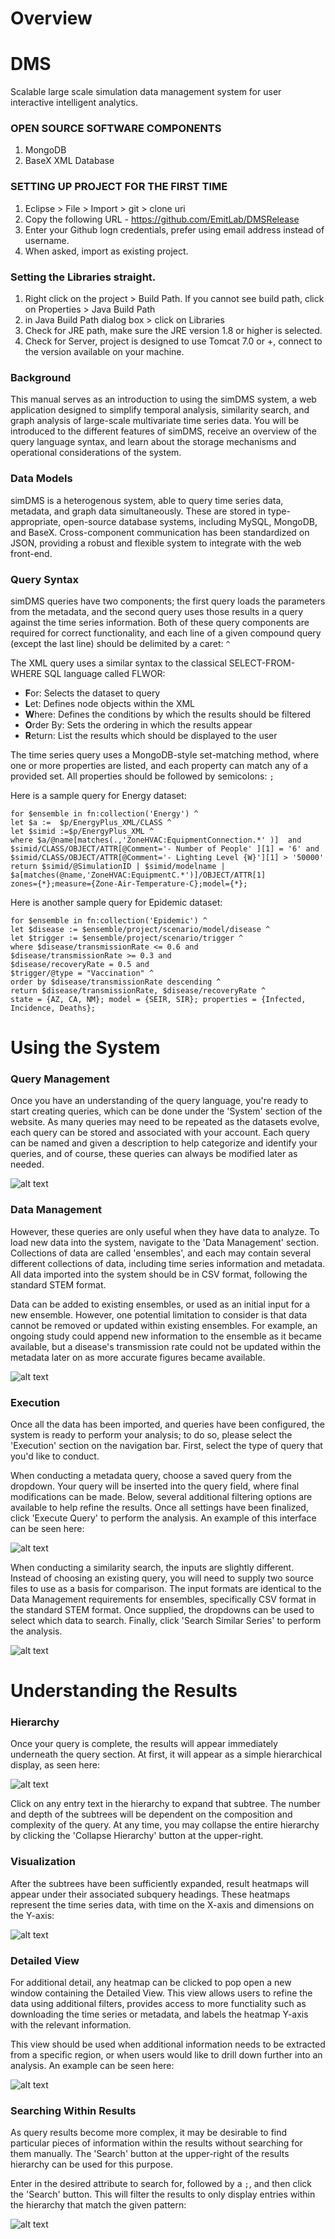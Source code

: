 # Overview

# DMS
Scalable large scale simulation data management system for user interactive intelligent analytics.

### OPEN SOURCE SOFTWARE COMPONENTS

1. MongoDB
2. BaseX XML Database

### SETTING UP PROJECT FOR THE FIRST TIME

1. Eclipse > File > Import > git > clone uri
2. Copy the following URL - https://github.com/EmitLab/DMSRelease
3. Enter your Github logn credentials, prefer using email address instead of username.
4. When asked, import as existing project.

### Setting the Libraries straight.

1. Right click on the project > Build Path. If you cannot see build path, click on Properties > Java Build Path
2. in Java Build Path dialog box > click on Libraries
3. Check for JRE path, make sure the JRE version 1.8 or higher is selected.
4. Check for Server, project is designed to use Tomcat 7.0 or +, connect to the version available on your machine.
### Background

This manual serves as an introduction to using the simDMS system, a web application designed to simplify temporal analysis, similarity search, and graph analysis of large-scale multivariate time series data. You will be introduced to the different features of simDMS, receive an overview of the query language syntax, and learn about the storage mechanisms and operational considerations of the system.

### Data Models

simDMS is a heterogenous system, able to query time series data, metadata, and graph data simultaneously. These are stored in type-appropriate, open-source database systems, including MySQL, MongoDB, and BaseX. Cross-component communication has been standardized on JSON, providing a robust and flexible system to integrate with the web front-end.

### Query Syntax

simDMS queries have two components; the first query loads the parameters from the metadata, and the second query uses those results in a query against the time series information. Both of these query components are required for correct functionality, and each line of a given compound query (except the last line) should be delimited by a caret: `^`

The XML query uses a similar syntax to the classical SELECT-FROM-WHERE SQL language called FLWOR:

*   **F**or: Selects the dataset to query
*   **L**et: Defines node objects within the XML
*   **W**here: Defines the conditions by which the results should be filtered
*   **O**rder By: Sets the ordering in which the results appear
*   **R**eturn: List the results which should be displayed to the user

The time series query uses a MongoDB-style set-matching method, where one or more properties are listed, and each property can match any of a provided set. All properties should be followed by semicolons: `;`

Here is a sample query for Energy dataset:

    for $ensemble in fn:collection('Energy') ^
    let $a :=  $p/EnergyPlus_XML/CLASS ^
    let $simid :=$p/EnergyPlus_XML ^
    where $a/@name[matches(.,'ZoneHVAC:EquipmentConnection.*' )]  and 
    $simid/CLASS/OBJECT/ATTR[@Comment='- Number of People' ][1] = '6' and
    $simid/CLASS/OBJECT/ATTR[@Comment='- Lighting Level {W}'][1] > '50000'
    return $simid/@SimulationID | $simid/modelname |  
    $a[matches(@name,'ZoneHVAC:EquipmentC.*')]/OBJECT/ATTR[1]
    zones={*};measure={Zone-Air-Temperature-C};model={*};
    
Here is another sample query for Epidemic dataset:

    for $ensemble in fn:collection('Epidemic') ^
    let $disease := $ensemble/project/scenario/model/disease ^
    let $trigger := $ensemble/project/scenario/trigger ^
    where $disease/transmissionRate <= 0.6 and
    $disease/transmissionRate >= 0.3 and
    $disease/recoveryRate = 0.5 and
    $trigger/@type = "Vaccination" ^
    order by $disease/transmissionRate descending ^
    return $disease/transmissionRate, $disease/recoveryRate ^
    state = {AZ, CA, NM}; model = {SEIR, SIR}; properties = {Infected, Incidence, Deaths};
# Using the System

### Query Management

Once you have an understanding of the query language, you're ready to start creating queries, which can be done under the 'System' section of the website. As many queries may need to be repeated as the datasets evolve, each query can be stored and associated with your account. Each query can be named and given a description to help categorize and identify your queries, and of course, these queries can always be modified later as needed.

![alt text][energyQuery-mgmt]

### Data Management

However, these queries are only useful when they have data to analyze. To load new data into the system, navigate to the 'Data Management' section. Collections of data are called 'ensembles', and each may contain several different collections of data, including time series information and metadata. All data imported into the system should be in CSV format, following the standard STEM format.

Data can be added to existing ensembles, or used as an initial input for a new ensemble. However, one potential limitation to consider is that data cannot be removed or updated within existing ensembles. For example, an ongoing study could append new information to the ensemble as it became available, but a disease's transmission rate could not be updated within the metadata later on as more accurate figures became available.

![alt text][epidemicData-mgmt]

### Execution

Once all the data has been imported, and queries have been configured, the system is ready to perform your analysis; to do so, please select the 'Execution' section on the navigation bar. First, select the type of query that you'd like to conduct.

When conducting a metadata query, choose a saved query from the dropdown. Your query will be inserted into the query field, where final modifications can be made. Below, several additional filtering options are available to help refine the results. Once all settings have been finalized, click 'Execute Query' to perform the analysis. An example of this interface can be seen here:

![alt text][epidemicQuery]

When conducting a similarity search, the inputs are slightly different. Instead of choosing an existing query, you will need to supply two source files to use as a basis for comparison. The input formats are identical to the Data Management requirements for ensembles, specifically CSV format in the standard STEM format. Once supplied, the dropdowns can be used to select which data to search. Finally, click 'Search Similar Series' to perform the analysis.

![alt text][epidemicSimilarity]

# Understanding the Results

### Hierarchy

Once your query is complete, the results will appear immediately underneath the query section. At first, it will appear as a simple hierarchical display, as seen here:

![alt text][epidemicHierarchy]

Click on any entry text in the hierarchy to expand that subtree. The number and depth of the subtrees will be dependent on the composition and complexity of the query. At any time, you may collapse the entire hierarchy by clicking the 'Collapse Hierarchy' button at the upper-right.

### Visualization

After the subtrees have been sufficiently expanded, result heatmaps will appear under their associated subquery headings. These heatmaps represent the time series data, with time on the X-axis and dimensions on the Y-axis:

![alt text][epidemicHeatmap]

### Detailed View

For additional detail, any heatmap can be clicked to pop open a new window containing the Detailed View. This view allows users to refine the data using additional filters, provides access to more functiality such as downloading the time series or metadata, and labels the heatmap Y-axis with the relevant information.

This view should be used when additional information needs to be extracted from a specific region, or when users would like to drill down further into an analysis. An example can be seen here:

![alt text][epidemicDetails]

### Searching Within Results

As query results become more complex, it may be desirable to find particular pieces of information within the results without searching for them manually. The 'Search' button at the upper-right of the results hierarchy can be used for this purpose.

Enter in the desired attribute to search for, followed by a `;`, and then click the 'Search' button. This will filter the results to only display entries within the hierarchy that match the given pattern:

![alt text][epidemicSubsearch]

[epidemicDetails]: https://raw.githubusercontent.com/EmitLab/DMSRelease/master/DMSRelease/WebContent/images/docs/epidemic/details1.png
[epidemicHeatmap]: https://raw.githubusercontent.com/EmitLab/DMSRelease/master/DMSRelease/WebContent/images/docs/epidemic/heatmap1.png
[epidemicHierarchy]: https://raw.githubusercontent.com/EmitLab/DMSRelease/master/DMSRelease/WebContent/images/docs/epidemic/hierarchy1.png
[epidemicQuery]: https://raw.githubusercontent.com/EmitLab/DMSRelease/master/DMSRelease/WebContent/images/docs/epidemic/query.png
[epidemicSimilarity]: https://raw.githubusercontent.com/EmitLab/DMSRelease/master/DMSRelease/WebContent/images/docs/epidemic/similarity1.png
[epidemicSubsearch]: https://raw.githubusercontent.com/EmitLab/DMSRelease/master/DMSRelease/WebContent/images/docs/epidemic/subsearch.png
[epidemicData-mgmt]: https://raw.githubusercontent.com/EmitLab/DMSRelease/master/DMSRelease/WebContent/images/docs/epidemic/data-mgmt.png
[epidemicQuery-mgmt]: https://raw.githubusercontent.com/EmitLab/DMSRelease/master/DMSRelease/WebContent/images/docs/epidemic/query-mgmt.png
[energyQuery-mgmt]: https://raw.githubusercontent.com/EmitLab/DMSRelease/master/DMSRelease/WebContent/images/docs/energy/query-mgmt.png

